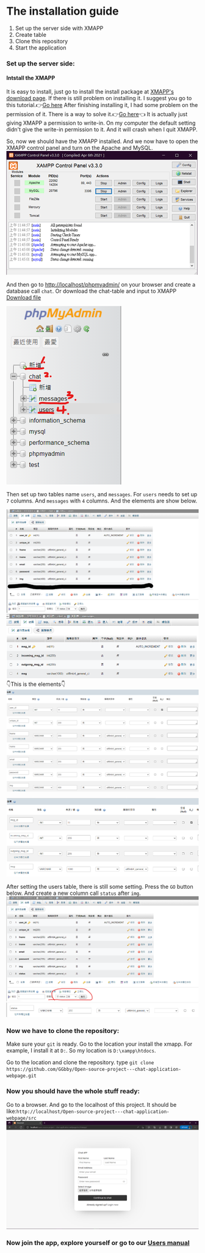 # The installation guide

1. Set up the server side with XMAPP
2. Create table
3. Clone this repository
4. Start the application

### Set up the server side:
#### Intstall the XMAPP
It is easy to install, just go to install the install package at [XMAPP's download page](https://www.apachefriends.org/zh_tw/download.html).
If there is still problem on installing it. I suggest you go to this tutorial.👉[Go here](https://www.youtube.com/watch?v=BJx4eknf7jM&list=PLwIFDX7xv6k0DFTPpu1wTr8cuc2VC91bW
) 
After finishing installing it, I had some problem on the permission of it. There is a way to solve it.👉[Go here](https://errerrors.blogspot.com/2018/11/how-to-fix-cannot-create-file-xampp-control-ini.html)👈 It is actually just giving XMAPP a permission to write-in. On my computer the default setting didn't give the write-in permission to it. And it will crash when I quit XMAPP.

So, now we should have the XMAPP installed. And we now have to open the XMAPP control panel and turn on the Apache and MySQL.
![](https://github.com/GGbby/Open-source-project---chat-application-webpage/blob/main/doc/manuals/directory/pic/xmapp1.png)

And then go to [http://localhost/phpmyadmin/](http://localhost/phpmyadmin/) on your browser and create a database call ```chat```. 
Or download the chat-table and input to XMAPP [Download file](https://github.com/GGbby/Open-source-project---chat-application-webpage/blob/main/doc/manuals/directory/chat.sql)


![](https://github.com/GGbby/Open-source-project---chat-application-webpage/blob/main/doc/manuals/directory/pic/dbimg1.png)


Then set up two tables name ```users```, and ```messages```. For ```users``` needs to set up `7` columns. And ```messages``` with `4` columns. And the elements are show below.

![](https://github.com/GGbby/Open-source-project---chat-application-webpage/blob/main/doc/manuals/directory/pic/dbimg2.png)
![](https://github.com/GGbby/Open-source-project---chat-application-webpage/blob/main/doc/manuals/directory/pic/dbimg3.png)
👇This is the elements👇
![](https://github.com/GGbby/Open-source-project---chat-application-webpage/blob/main/doc/manuals/directory/pic/dbimg5.png)

![](https://github.com/GGbby/Open-source-project---chat-application-webpage/blob/main/doc/manuals/directory/pic/dbimg7.png)

After setting the users table, there is still some setting. Press the ```GO``` button below. And create a new column call `status` after `img`. 
![](https://github.com/GGbby/Open-source-project---chat-application-webpage/blob/main/doc/manuals/directory/pic/dbimg4.png)
![](https://github.com/GGbby/Open-source-project---chat-application-webpage/blob/main/doc/manuals/directory/pic/dbimg6.png)


### Now we have to clone the repository:
Make sure your `git` is ready. Go to the location your install the xmapp.
For example, I install it at `D:`. So my location is `D:\xampp\htdocs`.

Go to the location and clone the repository.
type `git clone https://github.com/GGbby/Open-source-project---chat-application-webpage.git`

### Now you should have the whole stuff ready:
Go to a browser. And go to the localhost of this project. It should be like:`http://localhost/Open-source-project---chat-application-webpage/src`
![](https://github.com/GGbby/Open-source-project---chat-application-webpage/blob/93a7964d6067d8a0d3e72980a924b1c1292e3dee/doc/manuals/directory/pic/onb1.png)

### Now join the app, explore yourself or go to our [Users manual](https://github.com/GGbby/Open-source-project---chat-application-webpage/blob/main/doc/manuals/directory/Users%20manual.md)
